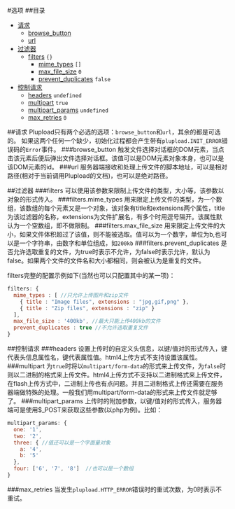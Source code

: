 #选项
##目录
* [请求](#请求)
  * [browse_button](#browse_button)
  * [url](#url)
* [过滤器](#过滤器)
  * [filters](#filters) `{}`
    * [mime_types](#filters.mime_types) `[]`
    * [max_file_size](#filters.max_file_size) `0`
    * [prevent_duplicates](#filters.prevent_duplicates) `false`
* [控制请求](#控制请求)
  * [headers](#headers) `undefined`
  * [multipart](#multipart) `true`
  * [multipart_params](#multipart_params) `undefined`
  * [max_retries](#max_retries) `0`



##请求
Plupload只有两个必选的选项：`browse_button`和`url`，其余的都是可选的。
如果这两个任何一个缺少，初始化过程都会产生带有`plupload.INIT_ERROR`错误码的`Error`事件。
###browse_button
触发文件选择对话框的DOM元素，当点击该元素后便后弹出文件选择对话框。该值可以是DOM元素对象本身，也可以是该DOM元素的id。
###url
服务器端接收和处理上传文件的脚本地址，可以是相对路径(相对于当前调用Plupload的文档)，也可以是绝对路径。

##过滤器
###filters
可以使用该参数来限制上传文件的类型，大小等，该参数以对象的形式传入。
###filters.mime_types
用来限定上传文件的类型，为一个数组，该数组的每个元素又是一个对象，该对象有title和extensions两个属性，title为该过滤器的名称，extensions为文件扩展名，有多个时用逗号隔开。该属性默认为一个空数组，即不做限制。
###filters.max_file_size
用来限定上传文件的大小，如果文件体积超过了该值，则不能被选取。值可以为一个数字，单位为b,也可以是一个字符串，由数字和单位组成，如`200kb`
###filters.prevent_duplicates
是否允许选取重复的文件，为true时表示不允许，为false时表示允许，默认为false。如果两个文件的文件名和大小都相同，则会被认为是重复的文件。

filters完整的配置示例如下(当然也可以只配置其中的某一项)：
```js
filters: {
  mime_types : [ //只允许上传图片和zip文件
    { title : "Image files", extensions : "jpg,gif,png" }, 
    { title : "Zip files", extensions : "zip" }
  ],
  max_file_size : '400kb', //最大只能上传400kb的文件
  prevent_duplicates : true //不允许选取重复文件
}
```
##控制请求
###headers
设置上传时的自定义头信息，以键/值对的形式传入，键代表头信息属性名，键代表属性值。html4上传方式不支持设置该属性。
###multipart
为`true`时将以`multipart/form-data`的形式来上传文件，为`false`时则以二进制的格式来上传文件。html4上传方式不支持以二进制格式来上传文件，在flash上传方式中，二进制上传也有点问题。并且二进制格式上传还需要在服务器端做特殊的处理。一般我们用multipart/form-data的形式来上传文件就足够了。
###multipart_params
上传时的附加参数，以键/值对的形式传入，服务器端可是使用$_POST来获取这些参数(以php为例)。比如：
```js
multipart_params: {
  one: '1',
  two: '2',
  three: { //值还可以是一个字面量对象
    a: '4',
    b: '5'
  },
  four: ['6', '7', '8']  //也可以是一个数组
}
```
###max_retries
当发生`plupload.HTTP_ERROR`错误时的重试次数，为0时表示不重试。

